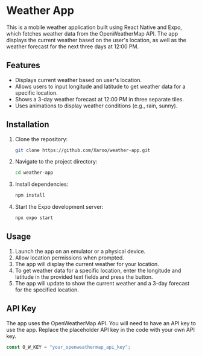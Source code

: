 # Weather App

This is a mobile weather application built using React Native and Expo, which fetches weather data from the OpenWeatherMap API. The app displays the current weather based on the user's location, as well as the weather forecast for the next three days at 12:00 PM.

## Features

- Displays current weather based on user's location.
- Allows users to input longitude and latitude to get weather data for a specific location.
- Shows a 3-day weather forecast at 12:00 PM in three separate tiles.
- Uses animations to display weather conditions (e.g., rain, sunny).

## Installation

1. Clone the repository:

   ```bash
   git clone https://github.com/Xaroo/weather-app.git
   ```

2. Navigate to the project directory:

   ```bash
   cd weather-app
   ```

3. Install dependencies:

   ```bash
   npm install
   ```

4. Start the Expo development server:

   ```bash
   npx expo start
   ```

## Usage

1. Launch the app on an emulator or a physical device.
2. Allow location permissions when prompted.
3. The app will display the current weather for your location.
4. To get weather data for a specific location, enter the longitude and latitude in the provided text fields and press the button.
5. The app will update to show the current weather and a 3-day forecast for the specified location.

## API Key

The app uses the OpenWeatherMap API. You will need to have an API key to use the app. Replace the placeholder API key in the code with your own API key.

```javascript
const O_W_KEY = "your_openweathermap_api_key";
```
